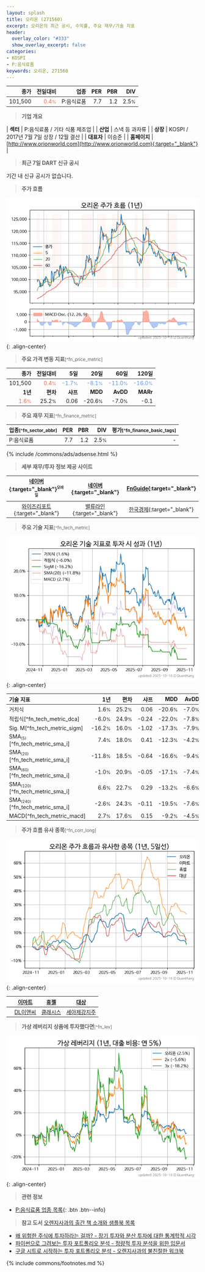 ```yaml
---
layout: splash
title: 오리온 (271560)
excerpt: 오리온의 최근 공시, 수익률, 주요 재무/기술 지표
header:
  overlay_color: "#333"
  show_overlay_excerpt: false
categories:
- KOSPI
- P:음식료품
keywords: 오리온, 271560
---
```


| **종가** | **전일대비** | **업종** | **PER** | **PBR** | **DIV** |
| -------: | -----------: | -------: | ------: | ------: | ------: |
| 101,500 | <span style="color: tomato">0.4<small>%</small></span> | P:음식료품 | 7.7 | 1.2 | 2.5<small>%</small> |

<!-- more -->


> **기업 개요**<a id="company"></a>

| <span style="white-space:nowrap;">**섹터**</span> | P:음식료품 / 기타 식품 제조업 |
| <span style="white-space:nowrap;">**산업**</span> | 스낵 등 과자류 |
| <span style="white-space:nowrap;">**상장**</span> | KOSPI / 2017년 7월 7일 상장 / 12월 결산 |
| <span style="white-space:nowrap;">**대표자**</span> | 이승준 |
| <span style="white-space:nowrap;">**홈페이지**</span> | [http://www.orionworld.com](http://www.orionworld.com){:target="_blank"} |


> **최근 7일 DART 신규 공시**<a id="dart"></a>

기간 내 신규 공시가 없습니다.


> **주가 흐름**<a id="price"></a>

![271560](/stock/images/271560.png){: .align-center}


> **주요 가격 변동 지표**<small>[^fn_price_metric]</small>

| **종가** | **전일대비** | **5일** | **20일** | **60일** | **120일** |
| -------: | -----------: | ------: | -------: | -------: | --------: |
| 101,500 | <span style="color: tomato">0.4<small>%</small></span> | <span style="color: cornflowerblue">-1.7<small>%</small></span> | <span style="color: cornflowerblue">-8.1<small>%</small></span> | <span style="color: cornflowerblue">-11.0<small>%</small></span> | <span style="color: cornflowerblue">-16.0<small>%</small></span> |
| **1년** | **편차** | **샤프** | **MDD** | **AvDD** | **MARr** |
| <span style="color: tomato">1.6<small>%</small></span> | 25.2<small>%</small> | 0.06 | -20.6<small>%</small> | -7.0<small>%</small> | -0.1 |


> **주요 재무 지표**<small>[^fn_finance_metric]</small>

| **업종**<small>[^fn_sector_abbr]</small> | **PER** | **PBR** | **DIV** | **평가**<small>[^fn_finance_basic_tags]</small> |
| :--------------------------------------- | ------: | ------: | ------: | ----------------------------------------------: |
| P:음식료품 | 7.7 | 1.2 | 2.5<small>%</small> | - |



{% include /commons/ads/adsense.html %}

> **세부 재무/투자 정보 제공 사이트**

| [네이버](https://m.stock.naver.com/domestic/stock/271560/finance/summary){:target="_blank"}<sup><small>모바일</small></sup> | [네이버](https://finance.naver.com/item/coinfo.naver?code=271560){:target="_blank"} | [FnGuide](https://comp.fnguide.com/SVO2/ASP/SVD_Invest.asp?gicode=A271560&MenuYn=Y){:target="_blank"} |
| :---: | :---: | :---: |
| [와이즈리포트](https://comp.wisereport.co.kr/company/c1040001.aspx?cmp_cd=271560){:target="_blank"} | [밸류라인](https://www.valueline.co.kr/finance/summary/271560){:target="_blank"} | [한국경제](https://markets.hankyung.com/stock/271560/financial-summary){:target="_blank"} |


> **주요 기술 지표**<small>[^fn_tech_metric]</small>


![271560](/stock/images/271560_tech.png){: .align-center}

| **기술 지표** | **1년** | **편차** | **샤프** | **MDD** | **AvDD** |
| :------------ | ------: | -----------: | -------: | ------: | -------: |
| 거치식 | 1.6<small>%</small> | 25.2<small>%</small> | 0.06 | -20.6<small>%</small> | -7.0<small>%</small> |
| 적립식[^fn_tech_metric_dca] | -6.0<small>%</small> | 24.9<small>%</small> | -0.24 | -22.0<small>%</small> | -7.8<small>%</small> |
| Sig. M[^fn_tech_metric_sigm] | -16.2<small>%</small> | 16.0<small>%</small> | -1.02 | -17.3<small>%</small> | -7.9<small>%</small> |
| SMA<small><sub>(5)</sub></small>[^fn_tech_metric_sma_i] | 7.4<small>%</small> | 18.0<small>%</small> | 0.41 | -12.3<small>%</small> | -4.2<small>%</small> |
| SMA<small><sub>(20)</sub></small>[^fn_tech_metric_sma_i] | -11.8<small>%</small> | 18.5<small>%</small> | -0.64 | -16.6<small>%</small> | -9.4<small>%</small> |
| SMA<small><sub>(60)</sub></small>[^fn_tech_metric_sma_i] | -1.0<small>%</small> | 20.9<small>%</small> | -0.05 | -17.1<small>%</small> | -7.4<small>%</small> |
| SMA<small><sub>(120)</sub></small>[^fn_tech_metric_sma_i] | 6.6<small>%</small> | 22.7<small>%</small> | 0.29 | -13.2<small>%</small> | -6.6<small>%</small> |
| SMA<small><sub>(240)</sub></small>[^fn_tech_metric_sma_i] | -2.6<small>%</small> | 24.3<small>%</small> | -0.11 | -19.5<small>%</small> | -7.6<small>%</small> |
| MACD[^fn_tech_metric_macd] | 2.7<small>%</small> | 17.6<small>%</small> | 0.15 | -9.2<small>%</small> | -4.5<small>%</small> |


> **주가 흐름 유사 종목**<a id="corr"></a><small>[^fn_corr_long]</small>

![271560](/stock/images/271560_corr.png){: .align-center}

|       | [이마트](/139480/) | [휴젤](/145020/) | [대상](/001680/) |
| :---: | :------------------------------------: | :------------------------------------: | :------------------------------------: |
|       | [DL이앤씨](/375500/) | [클래시스](/214150/) | [세아제강지주](/003030/) |


> **가상 레버리지 상품에 투자했다면**<a id="2x"></a><small>[^fn_lev]</small>

![271560](/stock/images/271560_2x.png){: .align-center}


> **관련 정보**

- [P:음식료품 업종 목록](/stats/sector/kospi_업종_음식료품_종목/){: .btn .btn--info}

> **참고 도서** [오렌지사과의 출간 책 소개와 샘플북 목록](https://kongdori.tistory.com/691)

- [왜 위험한 주식에 투자하라는 걸까? - 장기 투자와 분산 투자에 대한 통계학적 시각](https://kongdori.tistory.com/421)
- [파이썬으로 그려보는 투자 포트폴리오 분석  - 정량적 투자 분석을 위한 입문서](https://kongdori.tistory.com/643)
- [구글 시트로 시작하는 투자 포트폴리오 분석 - 오렌지사과의 불친절한 워크북](https://kongdori.tistory.com/449)


{% include commons/footnotes.md %}